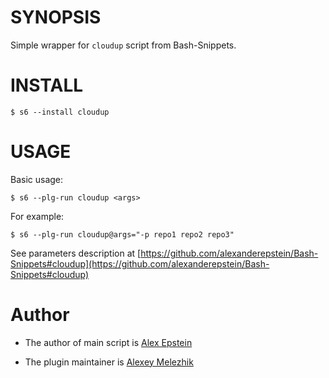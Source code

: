 # SYNOPSIS

Simple wrapper for `cloudup` script from Bash-Snippets.


# INSTALL

    $ s6 --install cloudup

# USAGE

Basic usage:

    $ s6 --plg-run cloudup <args>
    
For example:

    $ s6 --plg-run cloudup@args="-p repo1 repo2 repo3"

See parameters description at [https://github.com/alexanderepstein/Bash-Snippets#cloudup](https://github.com/alexanderepstein/Bash-Snippets#cloudup)

# Author

* The author of main script is [Alex Epstein](https://github.com/alexanderepstein)

* The plugin maintainer is [Alexey Melezhik](https://github.com/melezhik/)



